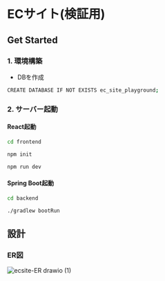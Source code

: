 # ECサイト(検証用)

## Get Started
### 1. 環境構築
- DBを作成
```bash
CREATE DATABASE IF NOT EXISTS ec_site_playground;
```
### 2. サーバー起動
#### React起動
```bash
cd frontend
```
```bash
npm init
```
```bash
npm run dev
```
#### Spring Boot起動
```bash
cd backend
```
```bash
./gradlew bootRun
```

## 設計
### ER図
![ecsite-ER drawio (1)](https://github.com/user-attachments/assets/9150b4f2-8921-4f3a-b6e8-da260aa4b6b1)
